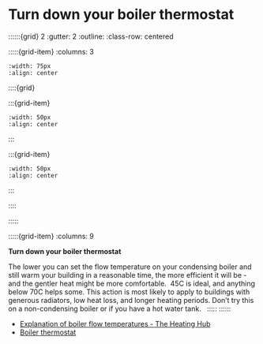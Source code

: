 # Turn down your boiler thermostat
 
::::::{grid} 2
:gutter: 2
:outline: 
:class-row: centered

:::::{grid-item}
:columns: 3
```{image} /images/card-game/step-icons/step_2.svg
:width: 75px
:align: center
```


::::{grid}

:::{grid-item}

```{image} /images/card-game/carbon-icons/carbon_2.svg
:width: 50px
:align: center
```
:::

:::{grid-item}
```{image} /images/card-game/cost-icons/cost_1.svg
:width: 50px
:align: center
```
:::

::::

:::::

:::::{grid-item}
:columns: 9

**Turn down your boiler thermostat**

The lower you can set the flow temperature on your condensing boiler and still warm your building in a reasonable time, the more efficient it will be - and the gentler heat might be more comfortable.  45C is ideal, and anything below 70C helps some. This action is most likely to apply to buildings with generous radiators, low heat loss, and longer heating periods. Don’t try this on a non-condensing boiler or if you have a hot water tank.   
:::::
::::::
- [Explanation of boiler flow temperatures - The Heating Hub](https://www.theheatinghub.co.uk/articles/turn-down-the-boiler-flow-temperature)
- [Boiler thermostat](boiler-thermostat)

